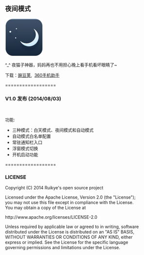 <h2>夜间模式</h2>

<img src="res/drawable-hdpi/ic_launcher.png"/>

^_^   夜猫子神器，妈妈再也不用担心晚上看手机看坏眼睛了~

下载：<a href="http://www.wandoujia.com/apps/com.awaysoft.nightlymode">豌豆荚</a>,&nbsp;&nbsp;<a href="http://zhushou.360.cn/detail/index/soft_id/1906239?recrefer=SE_D_%E5%A4%9C%E9%97%B4%E6%A8%A1%E5%BC%8F">360手机助手</a>

<!-- 插入新版本 -->

==================
<h3>V1.0 发布 (2014/08/03)</h3></br>

<p>功能:</p>
<ul>
  <li>三种模式：白天模式、夜间模式和自动模式</li>
  <li>自动模式白名单配置</li>
  <li>常驻通知栏入口</li>
  <li>浮窗模式切换</li>
  <li>开机启动功能</li>
</ul>

==================
<h3>LICENSE</h3>
<p><p>Copyright (C) 2014 Ruikye's open source project</p>
   Licensed under the Apache License, Version 2.0 (the "License");<br/>
   you may not use this file except in compliance with the License.<br/>
   You may obtain a copy of the License at<br><p>
       http://www.apache.org/licenses/LICENSE-2.0</p><p>
  Unless required by applicable law or agreed to in writing, software<br/>
  distributed under the License is distributed on an "AS IS" BASIS,<br/>
  WITHOUT WARRANTIES OR CONDITIONS OF ANY KIND, either<br/> express or implied.
  See the License for the specific language <br/>governing permissions and
  limitations under the License.</p>
</p>
